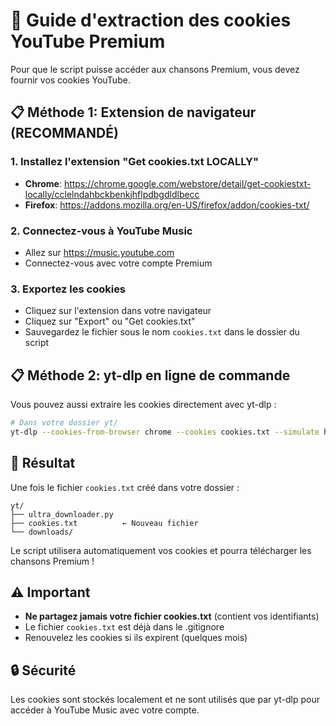 # 🍪 Guide d'extraction des cookies YouTube Premium

Pour que le script puisse accéder aux chansons Premium, vous devez fournir vos cookies YouTube.

## 📋 Méthode 1: Extension de navigateur (RECOMMANDÉ)

### 1. Installez l'extension "Get cookies.txt LOCALLY"
- **Chrome**: https://chrome.google.com/webstore/detail/get-cookiestxt-locally/cclelndahbckbenkjhflpdbgdldlbecc
- **Firefox**: https://addons.mozilla.org/en-US/firefox/addon/cookies-txt/

### 2. Connectez-vous à YouTube Music
- Allez sur https://music.youtube.com
- Connectez-vous avec votre compte Premium

### 3. Exportez les cookies
- Cliquez sur l'extension dans votre navigateur
- Cliquez sur "Export" ou "Get cookies.txt"
- Sauvegardez le fichier sous le nom `cookies.txt` dans le dossier du script

## 📋 Méthode 2: yt-dlp en ligne de commande

Vous pouvez aussi extraire les cookies directement avec yt-dlp :

```bash
# Dans votre dossier yt/
yt-dlp --cookies-from-browser chrome --cookies cookies.txt --simulate https://music.youtube.com
```

## 🎯 Résultat

Une fois le fichier `cookies.txt` créé dans votre dossier :
```
yt/
├── ultra_downloader.py
├── cookies.txt          ← Nouveau fichier
└── downloads/
```

Le script utilisera automatiquement vos cookies et pourra télécharger les chansons Premium !

## ⚠️ Important

- **Ne partagez jamais votre fichier cookies.txt** (contient vos identifiants)
- Le fichier `cookies.txt` est déjà dans le .gitignore
- Renouvelez les cookies si ils expirent (quelques mois)

## 🔒 Sécurité

Les cookies sont stockés localement et ne sont utilisés que par yt-dlp pour accéder à YouTube Music avec votre compte.